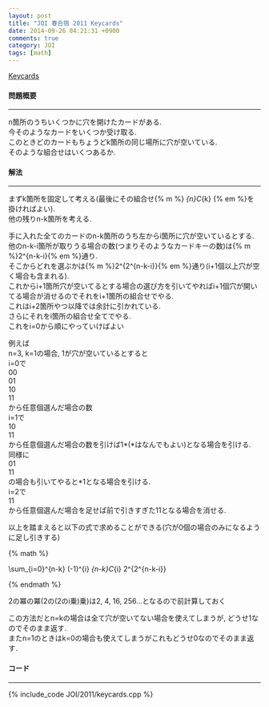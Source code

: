 ```yaml
---
layout: post
title: "JOI 春合宿 2011 Keycards"
date: 2014-09-26 04:21:31 +0900
comments: true
category: JOI
tags: [math]
---
```


[Keycards](http://joisc2011.contest.atcoder.jp/tasks/joisc2011_keycards)

#### 問題概要

****

n箇所のうちいくつかに穴を開けたカードがある.  
今そのようなカードをいくつか受け取る.  
このときどのカードもちょうどk箇所の同じ場所に穴が空いている.  
そのような組合せはいくつあるか.

#### 解法

****

まずk箇所を固定して考える(最後にその組合せ{% m %} _{n}C_{k} {% em %}を掛ければよい).  
他の残りn-k箇所を考える.  
  
手に入れた全てのカードのn-k箇所のうち左からi箇所に穴が空いているとする.  
他のn-k-i箇所が取りうる場合の数(つまりそのようなカードキーの数)は{% m %}2^{n-k-i}{% em %}通り.  
そこからどれを選ぶかは{% m %}2^{2^{n-k-i}}{% em %}通り(i+1個以上穴が空く場合も含まれる).  
これからi+1箇所穴が空いてるとする場合の選び方を引いてやればi+1個穴が開いてる場合が消せるのでそれをi+1箇所の組合せでやる.  
これはi+2箇所やつ以降では余計に引かれている.  
さらにそれをi箇所の組合せ全てでやる.  
これをi=0から順にやっていけばよい  
  
例えば  
n=3, k=1の場合, 1が穴が空いているとすると  
i=0で  
00  
01  
10  
11  
から任意個選んだ場合の数  
i=1で  
10  
11  
から任意個選んだ場合の数を引けば1\*(\*はなんでもよい)となる場合を引ける.  
同様に  
01  
11  
の場合も引いてやると\*1となる場合を引ける.  
i=2で  
11  
から任意個選んだ場合を足せば前で引きすぎた11となる場合を消せる.  
  
以上を踏まえると以下の式で求めることができる(穴が0個の場合のみになるように足し引きする)  

{% math %}

\sum_{i=0}^{n-k} (-1)^{i} _{n-k}C_{i} 2^{2^{n-k-i}}

{% endmath %}

2の冪の冪(2の(2のi乗)乗)は2, 4, 16, 256...となるので前計算しておく  
  
この方法だとn=kの場合は全て穴が空いてない場合を使えてしまうが, どうせ1なのでそのまま返す.  
またn=1のときはk=0の場合も使えてしまうがこれもどうせ0なのでそのまま返す.

#### コード

****

{% include_code JOI/2011/keycards.cpp %}
